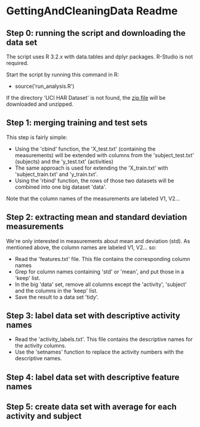 # GettingAndCleaningData Readme

## Step 0: running the script and downloading the data set

The script uses R 3.2.x with data.tables and dplyr packages.
R-Studio is not required.

Start the script by running this command in R:

* source('run_analysis.R')

If the directory 'UCI HAR Dataset' is not found,
the [zip file](https://d396qusza40orc.cloudfront.net/getdata%2Fprojectfiles%2FUCI%20HAR%20Dataset.zip) will be downloaded and unzipped.

## Step 1: merging training and test sets

This step is fairly simple:

* Using the 'cbind' function, the 'X_test.txt' (containing the measurements) will be extended with columns from the 'subject_test.txt' (subjects) and the 'y_test.txt' (activities)
* The same approach is used for extending the 'X_train.txt' with 'subject_train.txt' and 'y_train.txt'.
* Using the 'rbind' function, the rows of those two datasets will be combined into one big dataset 'data'. 

Note that the column names of the measurements are labeled V1, V2...

## Step 2: extracting mean and standard deviation measurements

We're only interested in measurements about mean and deviation (std).
As mentioned above, the column names are labeled V1, V2... so:

* Read the 'features.txt' file. This file contains the corresponding column names
* Grep for column names containing 'std' or 'mean', and put those in a 'keep' list.
* In the big 'data' set, remove all columns except the 'activity', 'subject' and the columns in the 'keep' list.
* Save the result to a data set 'tidy'.

## Step 3: label data set with descriptive activity names

* Read the 'activity_labels.txt'. This file contains the descriptive names for the activity columns.
* Use the 'setnames' function to replace the activity numbers with the descriptive names.

## Step 4: label data set with descriptive feature names

## Step 5: create data set with average for each activity and subject
